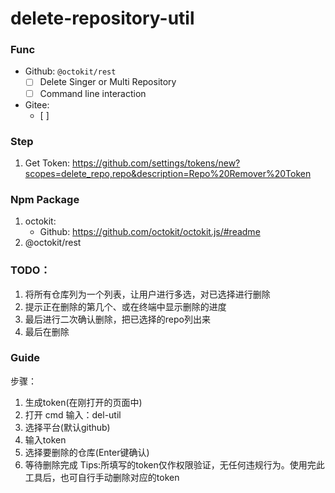 # delete-repository-util

### Func
-   Github: `@octokit/rest`
    -   [ ] Delete Singer or Multi Repository
    -   [ ] Command line interaction

-   Gitee:
    -   [ ]


### Step
1.  Get Token: https://github.com/settings/tokens/new?scopes=delete_repo,repo&description=Repo%20Remover%20Token


### Npm Package
1.  octokit:
    -   Github: https://github.com/octokit/octokit.js/#readme
2.  @octokit/rest


### TODO：
1.  将所有仓库列为一个列表，让用户进行多选，对已选择进行删除
2.  提示正在删除的第几个、或在终端中显示删除的进度
3.  最后进行二次确认删除，把已选择的repo列出来
4.  最后在删除

### Guide
步骤：
1.  生成token(在刚打开的页面中)
2.  打开 cmd 输入：del-util
3.  选择平台(默认github)
4.  输入token
5.  选择要删除的仓库(Enter键确认)
6.  等待删除完成
Tips:所填写的token仅作权限验证，无任何违规行为。使用完此工具后，也可自行手动删除对应的token
